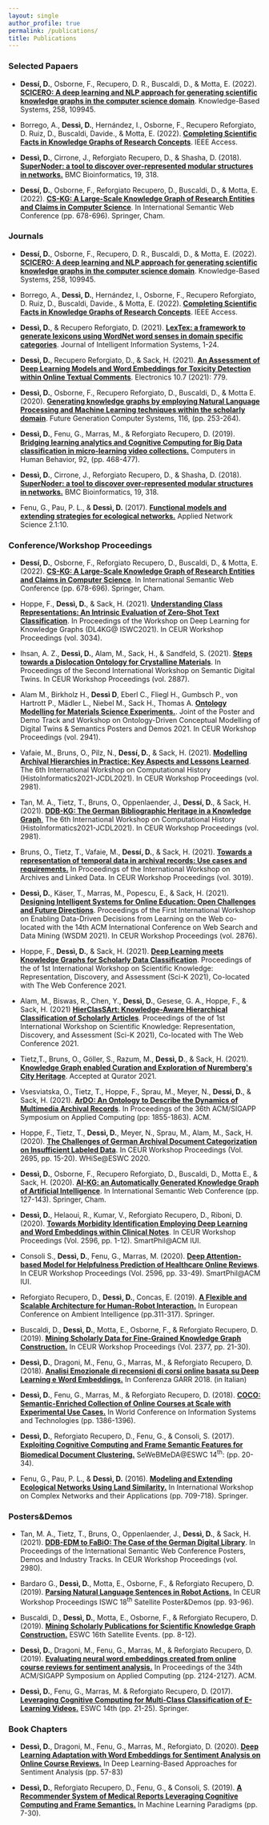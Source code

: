 ```yaml
---
layout: single
author_profile: true
permalink: /publications/
title: Publications
---
```


### Selected Papaers

- **Dessí, D.**, Osborne, F., Recupero, D. R., Buscaldi, D., & Motta, E. (2022). [**SCICERO: A deep learning and NLP approach for generating scientific knowledge graphs in the computer science domain**](https://drive.google.com/file/d/1_3In8l7Z6iIBye_WTQeoT0ybTKo9tDit/view?usp=sharing). Knowledge-Based Systems, 258, 109945.

- Borrego, A., **Dessì, D.**, Hernández, I., Osborne, F., Recupero Reforgiato, D.  Ruiz, D., Buscaldi, Davide., & Motta, E. (2022). [**Completing Scientific Facts in Knowledge Graphs of Research Concepts**](https://drive.google.com/file/d/1oYSQtaNhYoAoYpX_cPCp-aiU_M2CNjGt/view?usp=sharing). IEEE Access. 

- **Dessì, D.**, Cirrone, J., Reforgiato Recupero, D., & Shasha, D. (2018). [**SuperNoder: a tool to discover over-represented modular structures in networks.**](https://bmcbioinformatics.biomedcentral.com/articles/10.1186/s12859-018-2350-8) BMC Bioinformatics, 19, 318. 

- **Dessí, D.**, Osborne, F., Reforgiato Recupero, D., Buscaldi, D., & Motta, E. (2022). [**CS-KG: A Large-Scale Knowledge Graph of Research Entities and Claims in Computer Science**](https://drive.google.com/file/d/1-LLsUZpXcyv-lRcKCc4IR5X9fAEwtT6A/view?usp=sharing). In International Semantic Web Conference (pp. 678-696). Springer, Cham.



### Journals


- **Dessí, D.**, Osborne, F., Recupero, D. R., Buscaldi, D., & Motta, E. (2022). [**SCICERO: A deep learning and NLP approach for generating scientific knowledge graphs in the computer science domain**](https://drive.google.com/file/d/1_3In8l7Z6iIBye_WTQeoT0ybTKo9tDit/view?usp=sharing). Knowledge-Based Systems, 258, 109945.

- Borrego, A., **Dessì, D.**, Hernández, I., Osborne, F., Recupero Reforgiato, D.  Ruiz, D., Buscaldi, Davide., & Motta, E. (2022). [**Completing Scientific Facts in Knowledge Graphs of Research Concepts**](https://drive.google.com/file/d/1oYSQtaNhYoAoYpX_cPCp-aiU_M2CNjGt/view?usp=sharing). IEEE Access. 

- **Dessì, D.**, & Recupero Reforgiato, D. (2021). [**LexTex: a framework to generate lexicons using WordNet word senses in domain specific categories**](https://drive.google.com/file/d/1-1L4RajfSBHWEPgfk2dO6SV5F4ubrGNx/view?usp=sharing). Journal of Intelligent Information Systems, 1-24.

- **Dessì, D.**, Recupero Reforgiato, D., & Sack, H. (2021). [**An Assessment of Deep Learning Models and Word Embeddings for Toxicity Detection within Online Textual Comments**](https://www.mdpi.com/2079-9292/10/7/779). Electronics 10.7 (2021): 779.

- **Dessì, D.**, Osborne, F., Recupero Reforgiato, D., Buscaldi, D., & Motta E. (2020). [**Generating knowledge graphs by employing Natural Language Processing and Machine Learning techniques within the scholarly domain**](https://arxiv.org/abs/2011.01103). Future Generation Computer Systems, 116, (pp. 253-264).

- **Dessì, D.**, Fenu, G., Marras, M., & Reforgiato Recupero, D. (2019). [**Bridging learning analytics and Cognitive Computing for Big Data classification in micro-learning video collections.**](https://www.sciencedirect.com/science/article/pii/S0747563218301092) Computers in Human Behavior, 92, (pp. 468-477). 

- **Dessì, D.**, Cirrone, J., Reforgiato Recupero, D., & Shasha, D. (2018). [**SuperNoder: a tool to discover over-represented modular structures in networks.**](https://bmcbioinformatics.biomedcentral.com/articles/10.1186/s12859-018-2350-8) BMC Bioinformatics, 19, 318. 

- Fenu, G., Pau, P. L., & **Dessì, D.** (2017). [**Functional models and extending strategies for ecological networks.**](https://link.springer.com/article/10.1007/s41109-017-0032-5) Applied Network Science 2.1:10.



### Conference/Workshop Proceedings

- **Dessí, D.**, Osborne, F., Reforgiato Recupero, D., Buscaldi, D., & Motta, E. (2022). [**CS-KG: A Large-Scale Knowledge Graph of Research Entities and Claims in Computer Science**](https://drive.google.com/file/d/1-LLsUZpXcyv-lRcKCc4IR5X9fAEwtT6A/view?usp=sharing). In International Semantic Web Conference (pp. 678-696). Springer, Cham.

- Hoppe, F., **Dessì, D.**, & Sack, H. (2021). [**Understanding Class Representations: An Intrinsic Evaluation of Zero-Shot Text Classification**](http://ceur-ws.org/Vol-3034/paper8.pdf). In Proceedings of the Workshop on Deep Learning for Knowledge Graphs (DL4KG@ ISWC2021). In CEUR Workshop Proceedings (vol. 3034).

- Ihsan, A. Z., **Dessì, D.**, Alam, M., Sack, H., & Sandfeld, S. (2021). [**Steps towards a Dislocation Ontology for Crystalline Materials**](http://ceur-ws.org/Vol-2887/paper4.pdf). In Proceedings of the Second International Workshop on Semantic Digital Twins. In CEUR Workshop Proceedings (vol. 2887). 

- Alam M., Birkholz H., **Dessì D**, Eberl C., Fliegl H., Gumbsch P., von Hartrott P., Mädler L., Niebel M., Sack H., Thomas A. [**Ontology Modelling for Materials Science Experiments.**](http://ceur-ws.org/Vol-2941/paper11.pdf). Joint of the Poster and Demo Track and Workshop on Ontology-Driven Conceptual Modelling of Digital Twins & Semantics Posters and Demos 2021. In CEUR Workshop Proceedings (vol. 2941). 

- Vafaie, M., Bruns, O., Pilz, N., **Dessí, D.**, & Sack, H. (2021). [**Modelling Archival Hierarchies in Practice: Key Aspects and Lessons Learned**](http://ceur-ws.org/Vol-2981/paper6.pdf). The 6th International Workshop on Computational History (HistoInformatics2021-JCDL2021). In CEUR Workshop Proceedings (vol. 2981). 

- Tan, M. A., Tietz, T., Bruns, O., Oppenlaender, J., **Dessí, D.**, & Sack, H. (2021). [**DDB-KG: The German Bibliographic Heritage in a Knowledge Graph**.](http://ceur-ws.org/Vol-2981/paper2.pdf) The 6th International Workshop on Computational History (HistoInformatics2021-JCDL2021). In CEUR Workshop Proceedings (vol. 2981). 

- Bruns, O., Tietz, T., Vafaie, M., **Dessí, D.**, & Sack, H. (2021). [**Towards a representation of temporal data in archival records: Use cases and requirements.**](http://ceur-ws.org/Vol-3019/LinkedArchives_2021_paper_4.pdf) In Proceedings of the International Workshop on Archives and Linked Data. In CEUR Workshop Proceedings (vol. 3019). 

- **Dessì, D.**, Käser, T., Marras, M., Popescu, E., & Sack, H. (2021). [**Designing Intelligent Systems for Online Education: Open Challenges and Future Directions**](https://scholar.google.com/scholar?oi=bibs&hl=en&cluster=4316448355175280944#:~:text=Cite-,%5BPDF%5D%20ceur%2Dws.org,-%5BPDF%5D%20Designing%20Intelligent). Proceedings of the First International Workshop on Enabling Data-Driven Decisions from Learning on the Web co-located with the 14th ACM International Conference on Web Search and Data Mining (WSDM 2021). In CEUR Workshop Proceedings (vol. 2876). 

- Hoppe, F., **Dessì, D.**, & Sack, H. (2021). [**Deep Learning meets Knowledge Graphs for Scholarly Data Classification**](https://drive.google.com/file/d/1KirtEYTCBZl_PLYTQUyspcArQ4ulr4o7/view?usp=sharing). Proceedings of the of 1st International Workshop on Scientific Knowledge: Representation, Discovery, and Assessment (Sci-K 2021), Co-located with The Web Conference 2021.

- Alam, M., Biswas, R., Chen, Y., **Dessì, D.**, Gesese, G. A., Hoppe, F., & Sack, H. (2021) [**HierClasSArt: Knowledge-Aware Hierarchical Classification of Scholarly Articles**](https://drive.google.com/file/d/1NXf8Xbi7cRB-NF45EAFOUIVL4PfJFfhR/view?usp=sharing).  Proceedings of the of 1st International Workshop on Scientific Knowledge: Representation, Discovery, and Assessment (Sci-K 2021), Co-located with The Web Conference 2021. 

- Tietz,T., Bruns, O., Göller, S., Razum, M., **Dessì, D**., & Sack, H. (2021). [**Knowledge Graph enabled Curation and Exploration of Nuremberg's City Heritage**](https://drive.google.com/file/d/1OSqmgNaZTy7ZjQ9hWNtsJIKMF3dqD7sC/view?usp=sharing).  Accepted at Qurator 2021.

- Vsesviatska, O., Tietz, T., Hoppe, F., Sprau, M., Meyer, N.,  **Dessi, D.**, & Sack, H. (2021). [**ArDO: An Ontology to Describe the Dynamics of Multimedia Archival Records**](https://drive.google.com/file/d/1o1QbYTgvJMzWuDuEFzFpRjn1F83nh59h/view?usp=sharing). In Proceedings of the 36th ACM/SIGAPP Symposium on Applied Computing (pp: 1855-1863). ACM.

- Hoppe, F., Tietz, T., **Dessì, D.**, Meyer, N., Sprau, M., Alam, M., Sack, H. (2020). [**The Challenges of German Archival Document Categorization on Insufficient Labeled Data**](http://ceur-ws.org/Vol-2695/paper2.pdf). In CEUR Workshop Proceedings (Vol. 2695, pp. 15-20). WHiSe@ESWC 2020.

- **Dessì, D.**, Osborne, F., Recupero Reforgiato, D., Buscaldi, D., Motta E., & Sack, H. (2020). [**AI-KG: an Automatically Generated Knowledge Graph of Artificial Intelligence**](http://oro.open.ac.uk/71736/). In International Semantic Web Conference (pp. 127-143). Springer, Cham.

- **Dessì, D.**, Helaoui, R., Kumar, V., Reforgiato Recupero, D., Riboni, D. (2020). [**Towards Morbidity Identification Employing Deep Learning and Word Embeddings within Clinical Notes**](http://ceur-ws.org/Vol-2596/paper1.pdf). In CEUR Workshop Proceedings (Vol. 2596, pp. 1-12). SmartPhil@ACM IUI.

- Consoli S., **Dessì, D.**, Fenu, G., Marras, M. (2020). [**Deep Attention-based Model for Helpfulness Prediction of Healthcare Online Reviews**](http://ceur-ws.org/Vol-2596/paper3.pdf). In CEUR Workshop Proceedings (Vol. 2596, pp. 33-49). SmartPhil@ACM IUI.

- Reforgiato Recupero, D., **Dessì, D.**, Concas, E. (2019). [**A Flexible and Scalable Architecture for Human-Robot Interaction.**](https://link.springer.com/chapter/10.1007/978-3-030-34255-5_21) In European Conference on Ambient Intelligence (pp.311-317). Springer. 

- Buscaldi, D., **Dessì, D.**, Motta, E., Osborne, F., & Reforgiato Recupero, D. (2019). [**Mining Scholarly Data for Fine-Grained Knowledge Graph Construction.**](http://ceur-ws.org/Vol-2377/paper_3.pdf) In CEUR Workshop Proceedings (Vol. 2377, pp. 21-30).

- **Dessì, D.**, Dragoni, M., Fenu, G., Marras, M., & Reforgiato Recupero, D. (2018). [**Analisi Emozionale di recensioni di corsi online basata su Deep Learning e Word Embeddings.**](https://www.garr.it/it/chi-siamo/documenti/selected-papers/selected-papers-conferenza-2018/4712-selected-papers-conferenza-2018-16-dessi) In Conferenza GARR 2018. (in Italian)

- **Dessì, D.**, Fenu, G., Marras, M., & Reforgiato Recupero, D. (2018). [**COCO: Semantic-Enriched Collection of Online Courses at Scale with Experimental Use Cases.**](https://link.springer.com/chapter/10.1007/978-3-319-77712-2_133)  In World Conference on Information Systems and Technologies (pp. 1386-1396).

 - **Dessì, D.**, Reforgiato Recupero, D., Fenu, G., & Consoli, S. (2017). [**Exploiting Cognitive Computing and Frame Semantic Features for Biomedical Document Clustering.**](http://ceur-ws.org/Vol-1948/paper3.pdf) SeWeBMeDA@ESWC 14<sup>th</sup>: (pp. 20-34). 

- Fenu, G., Pau, P. L., & **Dessì, D.** (2016). [**Modeling and Extending Ecological Networks Using Land Similarity.**](https://link.springer.com/chapter/10.1007/978-3-319-50901-3_56) In International Workshop on Complex Networks and their Applications (pp. 709-718). Springer.


### Posters&Demos

- Tan, M. A., Tietz, T., Bruns, O., Oppenlaender, J., **Dessì, D.**, & Sack, H. (2021). [**DDB-EDM to FaBiO: The Case of the German Digital Library**](http://ceur-ws.org/Vol-2980/paper348.pdf). In Proceedings of the International Semantic Web Conference Posters, Demos and Industry Tracks. In CEUR Workshop Proceedings (vol. 2980). 

- Bardaro G., **Dessì, D.**, Motta, E., Osborne, F., & Reforgiato Recupero, D. (2019). [**Parsing Natural Language Sentences in Robot Actions.**](http://ceur-ws.org/Vol-2456/paper24.pdf) In CEUR Workshop Proceedings ISWC 18<sup>th</sup> Satellite Poster&Demos (pp. 93-96). 

- Buscaldi, D., **Dessì, D.**, Motta, E., Osborne, F., & Reforgiato Recupero, D. (2019). [**Mining Scholarly Publications for Scientific Knowledge Graph Construction.**](https://link.springer.com/chapter/10.1007/978-3-030-32327-1_2) ESWC 16th Satellite Events. (pp. 8-12). 

- **Dessì, D.**, Dragoni, M., Fenu, G., Marras, M., & Reforgiato Recupero, D. (2019). [**Evaluating neural word embeddings created from online course reviews for sentiment analysis.**](https://dl.acm.org/citation.cfm?id=3297280.3297620) In Proceedings of the 34th ACM/SIGAPP Symposium on Applied Computing (pp. 2124-2127). ACM. 

 - **Dessì, D.**, Fenu, G., Marras, M. & Reforgiato Recupero, D. (2017). [**Leveraging Cognitive Computing for Multi-Class Classification of E-Learning Videos.**](https://link.springer.com/chapter/10.1007/978-3-319-70407-4_5) ESWC 14th (pp. 21-25). Springer.


### Book Chapters

- **Dessì, D.**, Dragoni, M., Fenu, G., Marras, M., Reforgiato, D. (2020). [**Deep Learning Adaptation with Word Embeddings for Sentiment Analysis on Online Course Reviews.**](https://link.springer.com/chapter/10.1007/978-981-15-1216-2_3) In Deep Learning-Based Approaches for Sentiment Analysis (pp. 57-83)

- **Dessì, D.**, Reforgiato Recupero, D., Fenu, G., & Consoli, S. (2019). [**A Recommender System of Medical Reports Leveraging Cognitive Computing and Frame Semantics.**](https://link.springer.com/chapter/10.1007/978-3-319-94030-4_2) In Machine Learning Paradigms (pp. 7-30).





